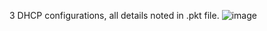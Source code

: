 3 DHCP configurations, all details noted in .pkt file.
![image](https://github.com/AdamLnenicka/dhcpv4-6/assets/70570107/629a955b-eb22-45fb-8889-06dc314c96cc)
